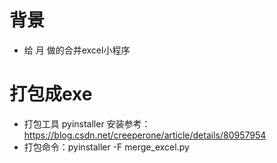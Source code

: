 # 背景
- 给 月 做的合并excel小程序
# 打包成exe
- 打包工具 pyinstaller 安装参考：https://blog.csdn.net/creeperone/article/details/80957954
- 打包命令：pyinstaller -F merge_excel.py
